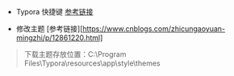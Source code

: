 - Typora 快捷键 [参考链接](http://www.mamicode.com/info-detail-2995385.html)

- 修改主题  [参考链接][https://www.cnblogs.com/zhicungaoyuan-mingzhi/p/12861220.html]

> 下载主题存放位置：C:\Program Files\Typora\resources\app\style\themes

